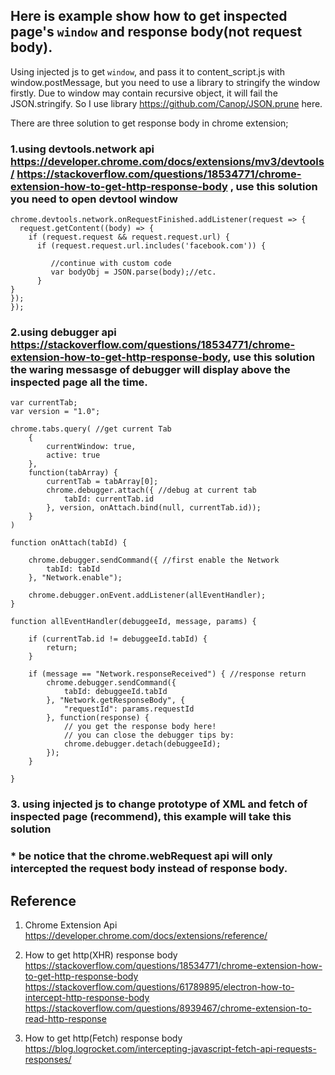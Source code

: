 ## Here is example show how to get inspected page's `window` and response body(not request body).

Using injected js to get `window`, and pass it to content_script.js with window.postMessage, but you need to use a library to stringify the window firstly. Due to window may contain recursive object, it will fail the JSON.stringify. So I use library https://github.com/Canop/JSON.prune here.

There are three solution to get response body in chrome extension;

### 1.using devtools.network api  https://developer.chrome.com/docs/extensions/mv3/devtools/  https://stackoverflow.com/questions/18534771/chrome-extension-how-to-get-http-response-body , use this solution you need to open devtool window
```
chrome.devtools.network.onRequestFinished.addListener(request => {
  request.getContent((body) => {
    if (request.request && request.request.url) {
      if (request.request.url.includes('facebook.com')) {

         //continue with custom code
         var bodyObj = JSON.parse(body);//etc.
      }
}
});
});
```


### 2.using debugger api  https://stackoverflow.com/questions/18534771/chrome-extension-how-to-get-http-response-body, use this solution the waring messasge of debugger will display above the inspected page all the time.

```
var currentTab;
var version = "1.0";

chrome.tabs.query( //get current Tab
    {
        currentWindow: true,
        active: true
    },
    function(tabArray) {
        currentTab = tabArray[0];
        chrome.debugger.attach({ //debug at current tab
            tabId: currentTab.id
        }, version, onAttach.bind(null, currentTab.id));
    }
)

function onAttach(tabId) {

    chrome.debugger.sendCommand({ //first enable the Network
        tabId: tabId
    }, "Network.enable");

    chrome.debugger.onEvent.addListener(allEventHandler);
}

function allEventHandler(debuggeeId, message, params) {

    if (currentTab.id != debuggeeId.tabId) {
        return;
    }

    if (message == "Network.responseReceived") { //response return 
        chrome.debugger.sendCommand({
            tabId: debuggeeId.tabId
        }, "Network.getResponseBody", {
            "requestId": params.requestId
        }, function(response) {
            // you get the response body here!
            // you can close the debugger tips by:
            chrome.debugger.detach(debuggeeId);
        });
    }

}
```

### 3. using injected js to change prototype of XML and fetch of inspected page (recommend), this example will take this solution

### * be notice that the chrome.webRequest api will only intercepted the request body instead of response body.


## Reference

1. Chrome Extension Api
https://developer.chrome.com/docs/extensions/reference/
2. How to get http(XHR) response body
https://stackoverflow.com/questions/18534771/chrome-extension-how-to-get-http-response-body
https://stackoverflow.com/questions/61789895/electron-how-to-intercept-http-response-body
https://stackoverflow.com/questions/8939467/chrome-extension-to-read-http-response

3. How to get http(Fetch) response body
https://blog.logrocket.com/intercepting-javascript-fetch-api-requests-responses/
